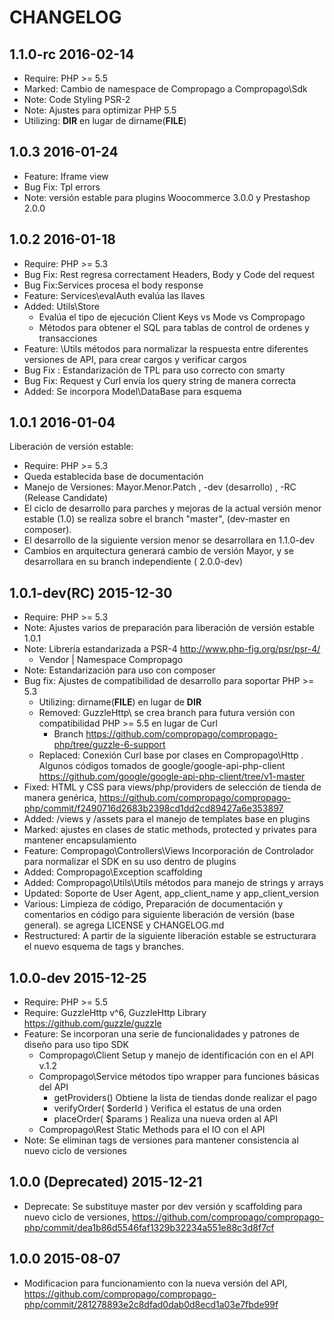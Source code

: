# CHANGELOG

## 1.1.0-rc 2016-02-14
* Require: PHP >= 5.5
* Marked: Cambio de namespace de Compropago a Compropago\Sdk
* Note: Code Styling PSR-2
* Note: Ajustes para optimizar PHP 5.5
* Utilizing: __DIR__ en lugar de dirname(__FILE__)

## 1.0.3 2016-01-24
* Feature: Iframe view 
* Bug Fix: Tpl errors
* Note: versión estable para plugins Woocommerce 3.0.0 y Prestashop 2.0.0

## 1.0.2 2016-01-18
* Require: PHP >= 5.3
* Bug Fix: Rest regresa correctament Headers, Body y Code del request
* Bug Fix:Services procesa el body response
* Feature: Services\evalAuth evalúa las llaves 
* Added: Utils\Store  
	* Evalúa el tipo de ejecución Client Keys vs Mode vs Compropago
	* Métodos para obtener el SQL para tablas de control de ordenes y transacciones 
* Feature: \Utils métodos para normalizar la respuesta entre diferentes versiones de API, para crear cargos y verificar cargos 
* Bug Fix : Estandarización de TPL para uso correcto con smarty
* Bug Fix: Request y Curl envía los query string de manera correcta
* Added: Se incorpora Model\DataBase para esquema

## 1.0.1 2016-01-04
Liberación de versión estable:
* Require: PHP >= 5.3
* Queda establecida base de documentación 
* Manejo de Versiones: Mayor.Menor.Patch , -dev (desarrollo) , -RC (Release Candidate)
* El ciclo de desarrollo para parches y mejoras de la actual versión menor estable (1.0) se realiza sobre el branch "master", (dev-master en composer). 
* El desarrollo de la siguiente version menor se desarrollara en 1.1.0-dev 
* Cambios en arquitectura generará cambio de versión Mayor, y se desarrollara en su branch independiente ( 2.0.0-dev) 

## 1.0.1-dev(RC) 2015-12-30
* Require: PHP >= 5.3
* Note: Ajustes varios de preparación para liberación de versión estable 1.0.1
* Note: Librería estandarizada a PSR-4 http://www.php-fig.org/psr/psr-4/
	* Vendor | Namespace Compropago
* Note: Estandarización para uso con composer
* Bug fix: Ajustes de compatibilidad de desarrollo para soportar PHP >= 5.3
	* Utilizing: dirname(__FILE__) en lugar de __DIR__ 
	* Removed: GuzzleHttp\ se crea branch para futura versión con compatibilidad PHP >= 5.5 en lugar de Curl
		* Branch https://github.com/compropago/compropago-php/tree/guzzle-6-support
	* Replaced: Conexión Curl base por clases en Compropago\Http . Algunos códigos tomados de  google/google-api-php-client https://github.com/google/google-api-php-client/tree/v1-master
* Fixed: HTML y CSS para views/php/providers de selección de tienda de manera genérica, https://github.com/compropago/compropago-php/commit/f2490716d2683b2398cd1dd2cd89427a6e353897
* Added: /views y /assets para el manejo de templates base en plugins
* Marked: ajustes en clases de static methods, protected y privates para mantener encapsulamiento  
* Feature: Compropago\Controllers\Views Incorporación de Controlador para normalizar el SDK en su uso dentro de plugins
* Added: Compropago\Exception scaffolding
* Added: Compropago\Utils\Utils métodos para manejo de strings y arrays
* Updated: Soporte de User Agent, app_client_name y app_client_version
* Various: Limpieza de código, Preparación de documentación y comentarios en código para siguiente liberación de versión (base general). se agrega LICENSE y CHANGELOG.md
* Restructured: A partir de la siguiente liberación estable se estructurara el nuevo esquema de tags y branches.


## 1.0.0-dev 2015-12-25
* Require: PHP >= 5.5
* Require: GuzzleHttp v^6, GuzzleHttp Library https://github.com/guzzle/guzzle
* Feature: Se incorporan una serie de funcionalidades y patrones de diseño para uso tipo SDK
	* Compropago\Client Setup y manejo de identificación con en el API v.1.2
	* Compropago\Service métodos tipo wrapper para funciones básicas del API
		* getProviders() Obtiene la lista de tiendas donde realizar el pago
		* verifyOrder( $orderId ) Verifica el estatus de una orden
		* placeOrder( $params ) Realiza una nueva orden al API
	* Compropago\Rest Static Methods para el IO con el API
* Note:  Se eliminan tags de versiones para mantener consistencia al nuevo ciclo de versiones


## 1.0.0 (Deprecated) 2015-12-21
* Deprecate: Se substituye master por dev versión y scaffolding para nuevo ciclo de versiones, https://github.com/compropago/compropago-php/commit/dea1b86d5546faf1329b32234a551e88c3d8f7cf 


## 1.0.0 2015-08-07
* Modificacion para funcionamiento con la nueva versión del API, https://github.com/compropago/compropago-php/commit/281278893e2c8dfad0dab0d8ecd1a03e7fbde99f
	
